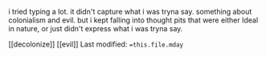 i tried typing a lot. it didn't capture what i was tryna say. something about colonialism and evil. but i kept falling into thought pits that were either Ideal in nature, or just didn't express what i was tryna say.




[[decolonize]]   [[evil]]
Last modified: `=this.file.mday`